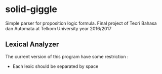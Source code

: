 # solid-giggle
Simple parser for proposition logic formula. Final project of Teori Bahasa dan Automata at Telkom University year 2016/2017

## Lexical Analyzer
The current version of this program have some restriction :
- Each lexic should be separated by space
